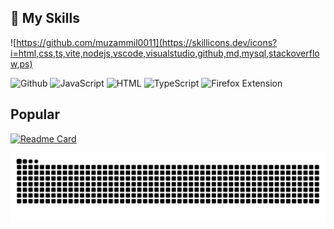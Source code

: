 ## 🎍 My Skills

![https://github.com/muzammil0011](https://skillicons.dev/icons?i=html,css,ts,vite,nodejs,vscode,visualstudio,github,md,mysql,stackoverflow,ps)
<!-- ![Go](https://img.shields.io/badge/-Go-black?style=flat-square&logo=go)
![Dart](https://img.shields.io/badge/-dart-black?style=flat-square&logo=dart)
![Vue.js](https://img.shields.io/badge/-Vue.js-%232c3e50?style=flat-square&logo=Vue.js)
![Java](https://img.shields.io/badge/-java-black?style=flat-square&logo=java)
![Csharp](https://img.shields.io/badge/-Csharp-black?style=flat-square&logo=csharp&logoColor=FFFFFF)
![Python](https://img.shields.io/badge/-Python-black?style=flat-square&logo=Python)
![TypeScript](https://img.shields.io/badge/-Typescript-black?style=flat-square&logo=typescript&logoColor=FFFFFF)
![Vite](https://img.shields.io/badge/-Vite-646CFF?style=flat-square&logo=Vite&logoColor=white) -->
![Github](https://img.shields.io/github/followers/muzammil0011?style=flat-rounded&logo=github)
![JavaScript](https://img.shields.io/badge/-JavaScript-black?style=flat-rounded&logo=javascript)
![HTML](https://img.shields.io/badge/-HTML-black?style=flat-rounded&logo=html5)
![TypeScript](https://img.shields.io/badge/-TypeScript-black?style=flat-rounded&logo=typescript)
![Firefox Extension](https://img.shields.io/badge/-FireFox%20Extension-black?style=flat-rounded&logo=firefox)

## Popular

[![Readme Card](https://github-readme-stats.vercel.app/api/pin/?username=softwebtuts&repo=bloggerpack)](https://github.com/softwebtuts/bloggerpack)

![snake](https://raw.githubusercontent.com/yzqdev/yzqdev/output/github-contribution-grid-snake.svg)
